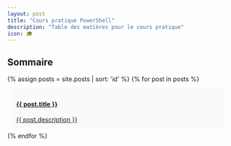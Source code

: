 ```yaml
---
layout: post
title: "Cours pratique PowerShell"
description: "Table des matières pour le cours pratique"
icon: 🎓
---
```


## Sommaire

<div>
    {% assign posts = site.posts | sort: 'id' %}
    {% for post in posts %}
        <a href="{{ post.id }}" style="display: block; display: block; padding: 10px; margin: 10px; background: #fafafa; border-radius: 5px;">
            <h4>{{ post.title }}</h4>
            <span>{{ post.description }}</span>
        </a>
    {% endfor %}
</div>